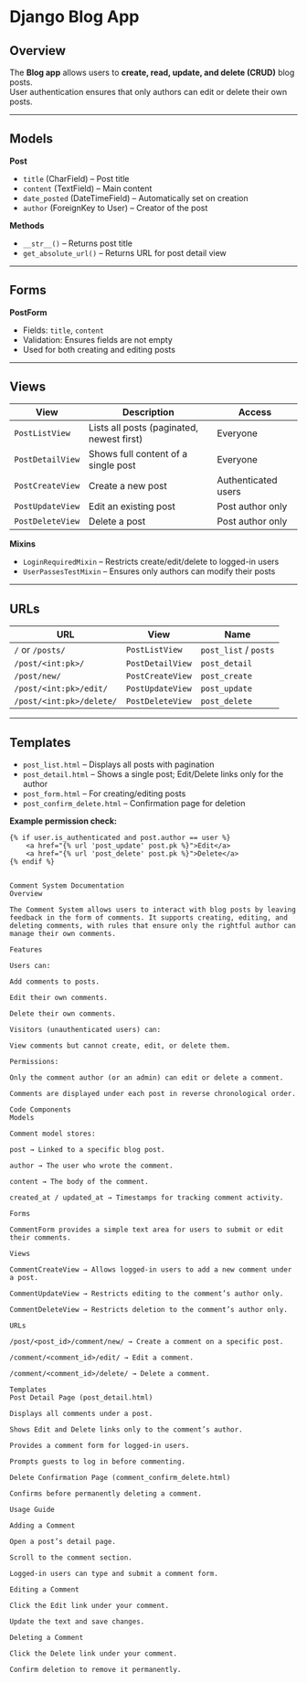 # Django Blog App

## Overview
The **Blog app** allows users to **create, read, update, and delete (CRUD)** blog posts.  
User authentication ensures that only authors can edit or delete their own posts.

---

## Models

**Post**
- `title` (CharField) – Post title
- `content` (TextField) – Main content
- `date_posted` (DateTimeField) – Automatically set on creation
- `author` (ForeignKey to User) – Creator of the post

**Methods**
- `__str__()` – Returns post title
- `get_absolute_url()` – Returns URL for post detail view

---

## Forms

**PostForm**
- Fields: `title`, `content`
- Validation: Ensures fields are not empty
- Used for both creating and editing posts

---

## Views

| View | Description | Access |
|------|------------|-------|
| `PostListView` | Lists all posts (paginated, newest first) | Everyone |
| `PostDetailView` | Shows full content of a single post | Everyone |
| `PostCreateView` | Create a new post | Authenticated users |
| `PostUpdateView` | Edit an existing post | Post author only |
| `PostDeleteView` | Delete a post | Post author only |

**Mixins**
- `LoginRequiredMixin` – Restricts create/edit/delete to logged-in users
- `UserPassesTestMixin` – Ensures only authors can modify their posts

---

## URLs

| URL | View | Name |
|-----|------|------|
| `/` or `/posts/` | `PostListView` | `post_list` / `posts` |
| `/post/<int:pk>/` | `PostDetailView` | `post_detail` |
| `/post/new/` | `PostCreateView` | `post_create` |
| `/post/<int:pk>/edit/` | `PostUpdateView` | `post_update` |
| `/post/<int:pk>/delete/` | `PostDeleteView` | `post_delete` |

---

## Templates

- `post_list.html` – Displays all posts with pagination
- `post_detail.html` – Shows a single post; Edit/Delete links only for the author
- `post_form.html` – For creating/editing posts
- `post_confirm_delete.html` – Confirmation page for deletion

**Example permission check:**
```django
{% if user.is_authenticated and post.author == user %}
    <a href="{% url 'post_update' post.pk %}">Edit</a>
    <a href="{% url 'post_delete' post.pk %}">Delete</a>
{% endif %}


Comment System Documentation
Overview

The Comment System allows users to interact with blog posts by leaving feedback in the form of comments. It supports creating, editing, and deleting comments, with rules that ensure only the rightful author can manage their own comments.

Features

Users can:

Add comments to posts.

Edit their own comments.

Delete their own comments.

Visitors (unauthenticated users) can:

View comments but cannot create, edit, or delete them.

Permissions:

Only the comment author (or an admin) can edit or delete a comment.

Comments are displayed under each post in reverse chronological order.

Code Components
Models

Comment model stores:

post → Linked to a specific blog post.

author → The user who wrote the comment.

content → The body of the comment.

created_at / updated_at → Timestamps for tracking comment activity.

Forms

CommentForm provides a simple text area for users to submit or edit their comments.

Views

CommentCreateView → Allows logged-in users to add a new comment under a post.

CommentUpdateView → Restricts editing to the comment’s author only.

CommentDeleteView → Restricts deletion to the comment’s author only.

URLs

/post/<post_id>/comment/new/ → Create a comment on a specific post.

/comment/<comment_id>/edit/ → Edit a comment.

/comment/<comment_id>/delete/ → Delete a comment.

Templates
Post Detail Page (post_detail.html)

Displays all comments under a post.

Shows Edit and Delete links only to the comment’s author.

Provides a comment form for logged-in users.

Prompts guests to log in before commenting.

Delete Confirmation Page (comment_confirm_delete.html)

Confirms before permanently deleting a comment.

Usage Guide

Adding a Comment

Open a post’s detail page.

Scroll to the comment section.

Logged-in users can type and submit a comment form.

Editing a Comment

Click the Edit link under your comment.

Update the text and save changes.

Deleting a Comment

Click the Delete link under your comment.

Confirm deletion to remove it permanently.
